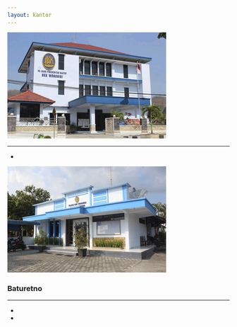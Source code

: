 ```yaml
---
layout: kantor
---
```


<div class="container" id="galeri">
	<div class="row content-row">
	<div class="col-md-4">
		<div class="preview-pane">
			<img src="/images/kantor/pusat.png" class="img-responsive img-centered" alt="">
			<hr class="colored">
			<ul class="list-unstyled text-muted">
			</li>
			<li>
			</li>
			</ul>
		</div>
	</div>
	<div class="col-md-4">
		<div class="preview-pane">
			<img src="/images/kantor/baturetno.png" class="img-responsive img-centered" alt="">
			<h3>Baturetno</h3>
			<hr class="colored">
			<ul class="list-unstyled text-muted">
			<li>
			</li>
			<li>
			</li>
			</ul>
		</div>
	</div>
	</div>
</div>

